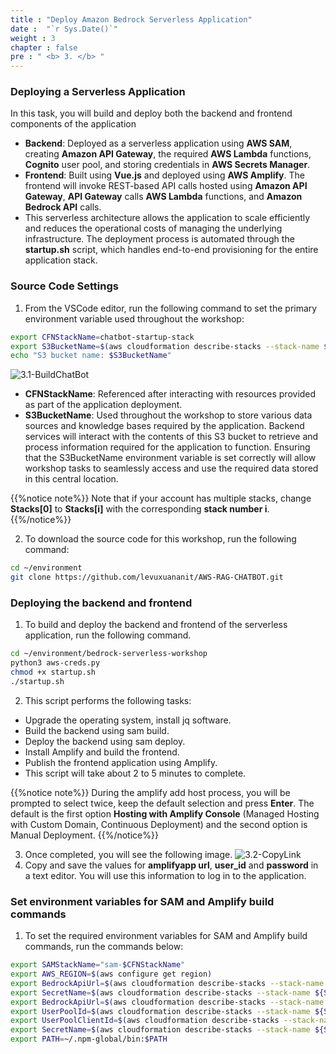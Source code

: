 ```yaml
---
title : "Deploy Amazon Bedrock Serverless Application"
date :  "`r Sys.Date()`" 
weight : 3 
chapter : false
pre : " <b> 3. </b> "
---
```

### Deploying a Serverless Application
In this task, you will build and deploy both the backend and frontend components of the application
- **Backend**: Deployed as a serverless application using **AWS SAM**, creating **Amazon API Gateway**, the required **AWS Lambda** functions, **Cognito** user pool, and storing credentials in **AWS Secrets Manager**.
- **Frontend**: Built using **Vue.js** and deployed using **AWS Amplify**. The frontend will invoke REST-based API calls hosted using **Amazon API Gateway**, **API Gateway** calls **AWS Lambda** functions, and **Amazon Bedrock API** calls.
- This serverless architecture allows the application to scale efficiently and reduces the operational costs of managing the underlying infrastructure. The deployment process is automated through the **startup.sh** script, which handles end-to-end provisioning for the entire application stack.

### Source Code Settings
1. From the VSCode editor, run the following command to set the primary environment variable used throughout the workshop:
```bash
export CFNStackName=chatbot-startup-stack
export S3BucketName=$(aws cloudformation describe-stacks --stack-name ${CFNStackName} --query "Stacks[0].Outputs[?OutputKey=='S3BucketName'].OutputValue" --output text)
echo "S3 bucket name: $S3BucketName"
```
![3.1-BuildChatBot](/images/3.connect/3.1-BuildChatBot.png)
- **CFNStackName**: Referenced after interacting with resources provided as part of the application deployment.
- **S3BucketName**: Used throughout the workshop to store various data sources and knowledge bases required by the application. Backend services will interact with the contents of this S3 bucket to retrieve and process information required for the application to function. Ensuring that the S3BucketName environment variable is set correctly will allow workshop tasks to seamlessly access and use the required data stored in this central location.

{{%notice note%}}
Note that if your account has multiple stacks, change **Stacks[0]** to **Stacks[i]** with the corresponding **stack number i**.
{{%/notice%}}

2. To download the source code for this workshop, run the following command:
```bash
cd ~/environment
git clone https://github.com/levuxuananit/AWS-RAG-CHATBOT.git
```

### Deploying the backend and frontend
1. To build and deploy the backend and frontend of the serverless application, run the following command.
```bash
cd ~/environment/bedrock-serverless-workshop
python3 aws-creds.py
chmod +x startup.sh
./startup.sh
```
2. This script performs the following tasks:
- Upgrade the operating system, install jq software.
- Build the backend using sam build.
- Deploy the backend using sam deploy.
- Install Amplify and build the frontend.
- Publish the frontend application using Amplify.
- This script will take about 2 to 5 minutes to complete.

{{%notice note%}}
During the amplify add host process, you will be prompted to select twice, keep the default selection and press **Enter**. The default is the first option **Hosting with Amplify Console** (Managed Hosting with Custom Domain, Continuous Deployment) and the second option is Manual Deployment.
{{%/notice%}}

3. Once completed, you will see the following image.
![3.2-CopyLink](/images/3.connect/3.2-CopyLink.png)
4. Copy and save the values ​​for **amplifyapp url**, **user_id** and **password** in a text editor. You will use this information to log in to the application.

### Set environment variables for SAM and Amplify build commands
1. To set the required environment variables for SAM and Amplify build commands, run the commands below:
```bash
export SAMStackName="sam-$CFNStackName"
export AWS_REGION=$(aws configure get region)
export BedrockApiUrl=$(aws cloudformation describe-stacks --stack-name ${SAMStackName} --query "Stacks[0].Outputs[?OutputKey=='BedrockApiUrl'].OutputValue" --output text)
export SecretName=$(aws cloudformation describe-stacks --stack-name ${SAMStackName} --query "Stacks[0].Outputs[?OutputKey=='SecretsName'].OutputValue" --output text)
export BedrockApiUrl=$(aws cloudformation describe-stacks --stack-name ${SAMStackName} --query "Stacks[0].Outputs[?OutputKey=='BedrockApiUrl'].OutputValue" --output text)
export UserPoolId=$(aws cloudformation describe-stacks --stack-name ${SAMStackName} --query "Stacks[0].Outputs[?OutputKey=='CognitoUserPool'].OutputValue" --output text)
export UserPoolClientId=$(aws cloudformation describe-stacks --stack-name ${SAMStackName} --query "Stacks[0].Outputs[?OutputKey=='CongnitoUserPoolClientID'].OutputValue" --output text)
export SecretName=$(aws cloudformation describe-stacks --stack-name ${SAMStackName} --query "Stacks[0].Outputs[?OutputKey=='SecretsName'].OutputValue" --output text)
export PATH=~/.npm-global/bin:$PATH
```